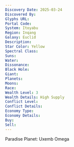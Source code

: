 ```yaml
---
Discovery Date: 2025-03-24
Discovered By:
Glyphs URL:
Portal Code:
System: Itoyabu
Region: Inqang
Galaxy: Euclid
Description:
Star Color: Yellow
Spectral Class:
Suns:
Water:
Dissonance:
Black Hole:
Giant:
Planets:
Moons:
Race:
Wealth Level: 3
Wealth Details: High Supply
Conflict Level:
Conflict Details:
Economy Type:
Economy Details:
Buy:
Sell:
---
```

Paradise Planet: Uxemb Omega
